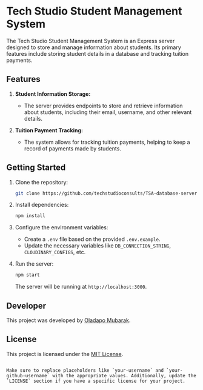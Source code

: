 # Tech Studio Student Management System

The Tech Studio Student Management System is an Express server designed to store and manage information about students. Its primary features include storing student details in a database and tracking tuition payments.

## Features

1. **Student Information Storage:**

   - The server provides endpoints to store and retrieve information about students, including their email, username, and other relevant details.

2. **Tuition Payment Tracking:**
   - The system allows for tracking tuition payments, helping to keep a record of payments made by students.

## Getting Started

1. Clone the repository:

   ```bash
   git clone https://github.com/techstudioconsults/TSA-database-server.git
   ```

2. Install dependencies:

   ```bash
   npm install
   ```

3. Configure the environment variables:

   - Create a `.env` file based on the provided `.env.example`.
   - Update the necessary variables like `DB_CONNECTION_STRING`, `CLOUDINARY_CONFIGS`, etc.

4. Run the server:

   ```bash
   npm start
   ```

   The server will be running at `http://localhost:3000`.

## Developer

This project was developed by [Oladapo Mubarak](https://github.com/Muba-rak).

## License

This project is licensed under the [MIT License](LICENSE).

```

Make sure to replace placeholders like `your-username` and `your-github-username` with the appropriate values. Additionally, update the `LICENSE` section if you have a specific license for your project.
```

